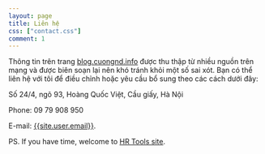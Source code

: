 ```yaml
---
layout: page
title: Liên hệ
css: ["contact.css"]
comment: 1
---
```


Thông tin trên trang [blog.cuongnd.info](http://blog.cuongnd.info) được thu thập từ nhiều nguồn trên mạng và được biên soạn lại nên khó tránh khỏi một số sai xót. Bạn có thể liên hệ với tôi để điều chỉnh hoặc yêu cầu bổ sung theo các cách dưới đây:

Số 24/4, ngõ 93,
Hoàng Quốc Việt,
Cầu giấy,
Hà Nội

Phone: 09 79 908 950

E-mail: [{{site.user.email}}](mailto:{{site.user.email}}).

PS. If you have time, welcome to [HR Tools site](http://hr-tools.vn).
